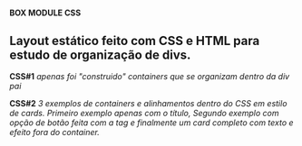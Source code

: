 #### BOX MODULE CSS

## Layout estático feito com CSS e HTML para estudo de organização de divs.

**CSS#1**
*apenas foi "construido" containers que se organizam dentro da div pai*


**CSS#2**
*3 exemplos de containers e alinhamentos dentro do CSS em estilo de cards.*
 *Primeiro  exemplo apenas com o título, Segundo exemplo com opção de botão feita com a tag <a> e finalmente um card completo com texto e efeito fora do container.*
 
